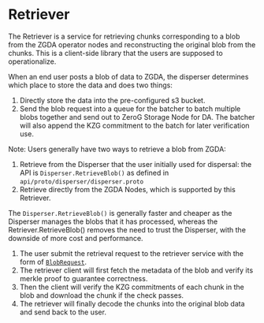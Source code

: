 # Retriever

The Retriever is a service for retrieving chunks corresponding to a blob from the ZGDA operator nodes and reconstructing the original blob from the chunks. This is a client-side library that the users are supposed to operationalize.

When an end user posts a blob of data to ZGDA, the disperser determines which place to store the data and does two things:

1. Directly store the data into the pre-configured s3 bucket.
2. Send the blob request into a queue for the batcher to batch multiple blobs together and send out to ZeroG Storage Node for DA. The batcher will also append the KZG commitment to the batch for later verification use.

Note: Users generally have two ways to retrieve a blob from ZGDA:

1. Retrieve from the Disperser that the user initially used for dispersal: the API is `Disperser.RetrieveBlob()` as defined in `api/proto/disperser/disperser.proto`
2. Retrieve directly from the ZGDA Nodes, which is supported by this Retriever.

The `Disperser.RetrieveBlob()` is generally faster and cheaper as the Disperser manages the blobs that it has processed, whereas the Retriever.RetrieveBlob() removes the need to trust the Disperser, with the downside of more cost and performance.

1. The user submit the retrieval request to the retriever service with the form of [`BlobRequest`](../data-model.md#blob-request).
2. The retriever client will first fetch the metadata of the blob and verify its merkle proof to guarantee correctness.
3. Then the client will verify the KZG commitments of each chunk in the blob and download the chunk if the check passes.
4. The retriever will finally decode the chunks into the original blob data and send back to the user.
